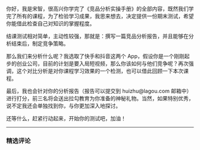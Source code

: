 <p data-nodeid="1">你好，我是宋智，很高兴你学完了《竞品分析实操手册》的全部内容，既然我们学完了所有的课程，为了检验学习成果，我思来想去，决定提供一份期末测试，希望你能借此检查自己对知识的掌握程度。</p>
<p data-nodeid="2">结课测试相对简单，主动性较强，那就是：撰写一篇竞品分析报告，并且能够在分析结束后，制定竞争策略。</p>
<p data-nodeid="3">那么我们来分析什么呢？我选取了快手和抖音这两个 App，假设你是一个刚刚起步的创业公司，目前的计划是要入局短视频，那么你该如何与他们竞争呢？再次强调，这个对比分析是对你课程学习效果的一个检测，也可以借此回顾一下本次课程。</p>
<p data-nodeid="4">最后，我也会针对你的分析报告（报告可以提交到 huizhu@lagou.com 邮箱中）进行打分，前三名将会送出拉勾教育为你准备的神秘礼物。当然，如果特别优秀，说不定我还会单独找到你，与你更加深入地探讨。</p>
<p data-nodeid="5">还等什么，赶紧行动起来，开始你的测试吧，加油！</p>

---

### 精选评论


